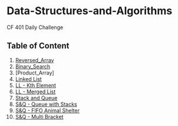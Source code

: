 # Data-Structures-and-Algorithms
CF 401 Daily Challenge

## Table of Content
1. [Reversed_Array](./Challenges/Challenge_Reversed_Array/)
1. [Binary_Search](./Challenges/Challenge_Binary_Search/)
1. [Product_Array]
1. [Linked List](./Data_Structures/Linked_List)
1. [LL - Kth Element](./Challenges/Challenge_ll_kth_from_end/)
1. [LL - Merged List](./Challenges/Challenge_LL_Merge_List/)
1. [Stack and Queue](./Data_Structures/Stack_and_Queue/)
1. [S&Q - Queue with Stacks](./Challenges/Challenge_Queue_with_Stack)
1. [S&Q - FIFO Animal Shelter](./Challenges/Challenge_FIFO_Animal_Shelter)
1. [S&Q - Multi Bracket](./Challenges/Challenge_Multi_Bracket)
